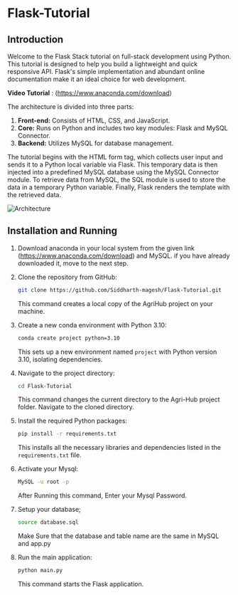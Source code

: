 # Flask-Tutorial

## Introduction
Welcome to the Flask Stack tutorial on full-stack development using Python. This tutorial is designed to help you build a lightweight and quick responsive API. Flask's simple implementation and abundant online documentation make it an ideal choice for web development. 

**Video Tutorial** : (https://www.anaconda.com/download)

The architecture is divided into three parts:
1. **Front-end:** Consists of HTML, CSS, and JavaScript.
2. **Core:** Runs on Python and includes two key modules: Flask and MySQL Connector.
3. **Backend:** Utilizes MySQL for database management.

The tutorial begins with the HTML form tag, which collects user input and sends it to a Python local variable via Flask. This temporary data is then injected into a predefined MySQL database using the MySQL Connector module. To retrieve data from MySQL, the SQL module is used to store the data in a temporary Python variable. Finally, Flask renders the template with the retrieved data.

![[Architecture](https://github.com/Siddharth-magesh/Flask-Tutorial/tree/main/materials)
](https://github.com/Siddharth-magesh/Flask-Tutorial/blob/main/materials/Architecture.jpg)

## Installation and Running
1. Download anaconda in your local system from the given link (https://www.anaconda.com/download) and MySQL.
    if you have already downloaded it, move to the next step.

2. Clone the repository from GitHub:
    ```bash
    git clone https://github.com/Siddharth-magesh/Flask-Tutorial.git
    ```
    This command creates a local copy of the AgriHub project on your machine.

3. Create a new conda environment with Python 3.10:
    ```bash
    conda create project python=3.10
    ```
    This sets up a new environment named `project` with Python version 3.10, isolating dependencies.

4. Navigate to the project directory:
    ```bash
    cd Flask-Tutorial
    ```
    This command changes the current directory to the Agri-Hub project folder. Navigate to the cloned directory.

5. Install the required Python packages:
    ```bash
    pip install -r requirements.txt
    ```
    This installs all the necessary libraries and dependencies listed in the `requirements.txt` file.

6. Activate your Mysql:
   ```bash
   MySQL -u root -p
   ```
   After Running this command, Enter your Mysql Password.

7. Setup your database;
   ```bash
   source database.sql
   ```
   Make Sure that the database and table name are the same in MySQL and app.py

8. Run the main application:
    ```bash
    python main.py
    ```
    This command starts the Flask application.
